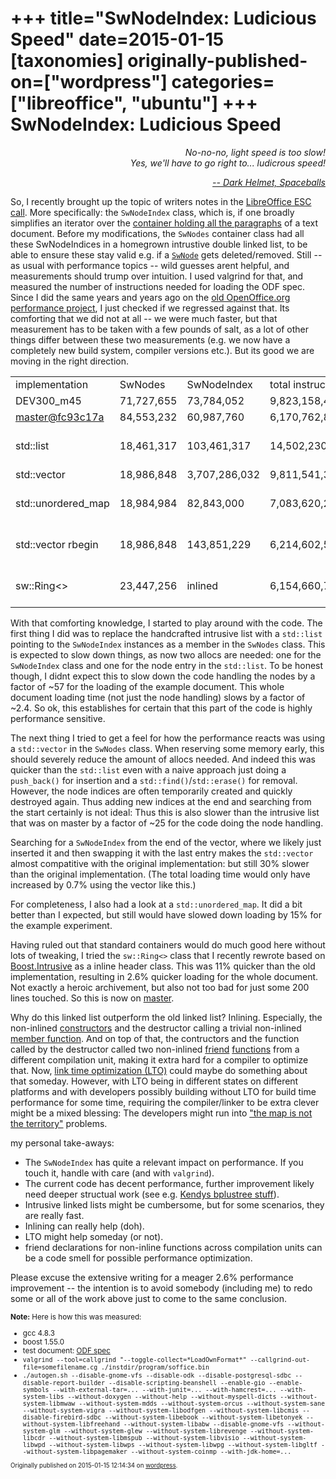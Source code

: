 +++
title="SwNodeIndex: Ludicious Speed"
date=2015-01-15
[taxonomies]
originally-published-on=["wordpress"]
categories=["libreoffice", "ubuntu"]
+++
SwNodeIndex: Ludicious Speed
============================

<p style="text-align:right;"><em>No-no-no, light speed is too slow!<br>Yes, we'll have to go right to... ludicrous speed!</em>
<p style="text-align:right;"><a href="https://www.youtube.com/watch?v=ygE01sOhzz0"><em>-- Dark Helmet, Spaceballs</em></a></p>

So, I recently brought up the topic of writers notes in the <a href="http://nabble.documentfoundation.org/minutes-of-ESC-call-td4132277.html">LibreOffice ESC call</a>. More specifically: the <code>SwNodeIndex</code> class, which is, if one broadly simplifies an iterator over the <a href="http://docs.libreoffice.org/sw/html/classSwNodes.html">container holding all the paragraphs</a> of a text document. Before my modifications, the <code>SwNodes</code> container class had all these SwNodeIndices in a homegrown intrustive double linked list, to be able to ensure these stay valid e.g. if a <a href="http://docs.libreoffice.org/sw/html/classSwNode.html"><code>SwNode</code></a> gets deleted/removed. Still -- as usual with performance topics -- wild guesses arent helpful, and measurements should trump over intuition. I used valgrind for that, and measured the number of instructions needed for loading the ODF spec. Since I did the same years and years ago on the <a href="https://wiki.openoffice.org/wiki/Performance/WriterInProgress">old OpenOffice.org performance project</a>, I just checked if we regressed against that. Its comforting that we did not at all -- we were much faster, but that measurement has to be taken with a few pounds of salt, as a lot of other things differ between these two measurements (e.g. we now have a completely new build system, compiler versions etc.). But its good we are moving in the right direction.

<table>
<tr>
<td>implementation</td>
<td>SwNodes </td>
<td>SwNodeIndex</td>
<td>total instructions</td>
<td>performance</td>
<td>linedelta</td>
<tr />
<tr>
<td>DEV300_m45</td>
<td>71,727,655</td>
<td>73,784,052</td>
<td>9,823,158,471</td>
<td>?</td>
<td>?</td>
</tr>
<tr>
<td><a href="http://cgit.freedesktop.org/libreoffice/core/commit/?id=fc93c17a">master@fc93c17a</a></td>
<td>84,553,232</td>
<td>60,987,760</td>
<td>6,170,762,825</td>
<td>0%</td>
<td>0</td>
</tr>
<tr>
<td>std::list</td>
<td>18,461,317</td>
<td>103,461,317</td>
<td>14,502,230,571</td>
<td>-5,725%<br>(-235% of total)</td>
<td>+12/-70</td>
</tr>
<tr>
<td>std::vector</td>
<td>18,986,848</td>
<td>3,707,286,032</td>
<td>9,811,541,380</td>
<td>-2,502%</td>
<td>+22/-70</td>
</tr>
<tr>
<td>std::unordered_map</td>
<td>18,984,984</td>
<td>82,843,000</td>
<td>7,083,620,244</td>
<td>-627%<br>(-15% of total)</td>
<td>+16/-70</td>
</tr>
<tr>
<td>std::vector rbegin</td>
<td>18,986,848</td>
<td>143,851,229</td>
<td>6,214,602,532</td>
<td>-30%<br>(-7% of total)</td>
<td>+23/-70</td>
</tr>
<tr>
<td>sw::Ring&lt;&gt;</td>
<td>23,447,256</td>
<td>inlined</td>
<td>6,154,660,709</td>
<td>11%<br>(2.6% of total)</td>
<td>+108/-229</td>
</tr>
<table>

<p>With that comforting knowledge, I started to play around with the code. The first thing I did was to replace the handcrafted intrusive list with a <code>std::list</code> pointing to the <code>SwNodeIndex</code> instances as a member in the <code>SwNodes</code> class. This is expected to slow down things, as now two allocs are needed: one for the <code>SwNodeIndex</code> class and one for the node entry in the <code>std::list</code>. To be honest though, I didnt expect this to slow down the code handling the nodes by a factor of ~57 for the loading of the example document. This whole document loading time (not just the node handling) slows by a factor of ~2.4. So ok, this establishes for certain that this part of the code is highly performance sensitive.</p>

<p>The next thing I tried to get a feel for how the performance reacts was using a <code>std::vector</code> in the <code>SwNodes</code> class. When reserving some memory early, this should severely reduce the amount of allocs needed. And indeed this was quicker than the <code>std::list</code> even with a naive approach just doing a <code>push_back()</code> for insertion and a <code>std::find()</code>/<code>std::erase()</code> for removal. However, the node indices are often temporarily created and quickly destroyed again. Thus adding new indices at the end and searching from the start certainly is not ideal: Thus this is also slower than the intrusive list that was on master by a factor of ~25 for the code doing the node handling.</p>

<p>Searching for a <code>SwNodeIndex</code> from the end of the vector, where we likely just inserted it and then swapping it with the last entry makes the <code>std::vector</code> almost compatitive with the original implementation: but still 30% slower than the original implementation. (The total loading time would only have increased by 0.7% using the vector like this.)</p>

<p>For completeness, I also had a look at a <code>std::unordered_map</code>. It did a bit better than I expected, but still would have slowed down loading by 15% for the example experiment.</p>

<p>Having ruled out that standard containers would do much good here without lots of tweaking, I tried the <code>sw::Ring&lt;&gt;</code> class that I recently rewrote based on <a href="http://www.boost.org/doc/libs/1_55_0/doc/html/intrusive.html">Boost.Intrusive</a> as a inline header class. This was 11% quicker than the old implementation, resulting in 2.6% quicker loading for the whole document. Not exactly a heroic archivement, but also not too bad for just some 200 lines touched. So this is now on <a href="http://cgit.freedesktop.org/libreoffice/core/tree/sw/inc/ndindex.hxx#n35">master</a>.</p>

<p>Why do this linked list outperform the old linked list? Inlining. Especially, the non-inlined <a href="http://cgit.freedesktop.org/libreoffice/core/tree/sw/source/core/docnode/ndindex.cxx?id=fc93c17a#n44">constructors</a> and the destructor calling a trivial non-inlined <a href="http://cgit.freedesktop.org/libreoffice/core/tree/sw/source/core/docnode/ndindex.cxx?id=fc93c17a#n72">member function</a>. And on top of that, the contructors and the function called by the destructor called two non-inlined <a href="http://cgit.freedesktop.org/libreoffice/core/tree/sw/source/core/docnode/nodes.cxx?id=fc93c17a#n2291">friend</a> <a href="http://cgit.freedesktop.org/libreoffice/core/tree/sw/source/core/docnode/nodes.cxx?id=fc93c17a#n2310">functions</a> from a different compilation unit, making it extra hard for a compiler to optimize that. Now, <a href="https://gcc.gnu.org/wiki/LinkTimeOptimization">link time optimization (LTO)</a> could maybe do something about that someday. However, with LTO being in different states on different platforms and with developers possibly building without LTO for build time performance for some time, requiring the compiler/linker to be extra clever might be a mixed blessing: The developers might run into <a href="https://en.wikipedia.org/wiki/Map%E2%80%93territory_relation">"the map is not the territory"</a> problems.</p>

<p>my personal take-aways:</p>
<ul>
<li>The <code>SwNodeIndex</code> has quite a relevant impact on performance. If you touch it, handle with care (and with <code>valgrind</code>).</li>
<li>The current code has decent performance, further improvement likely need deeper structual work (see e.g. <a href="http://cgit.freedesktop.org/libreoffice/core/log/?h=feature/bplustree">Kendys bplustree stuff</a>).</li>
<li>Intrusive linked lists might be cumbersome, but for some scenarios, they are really fast.</li>
<li>Inlining can really help (doh).</li>
<li>LTO might help someday (or not).</li>
<li>friend declarations for non-inline functions across compilation units can be a code smell for possible performance optimization.</li>
</ul>

Please excuse the extensive writing for a meager 2.6% performance improvement -- the intention is to avoid somebody (including me) to redo some or all of the work above just to come to the same conclusion.

<small>
<strong>Note:</strong> Here is how this was measured:
<ul>
<li>gcc 4.8.3</li>
<li>boost 1.55.0</li>
<li>test document: <a href="http://docs.oasis-open.org/office/v1.1/OS/OpenDocument-v1.1.odt">ODF spec</a>
<li><code>valgrind --tool=callgrind "--toggle-collect=*LoadOwnFormat*" --callgrind-out-file=somefilename.cg ./instdir/program/soffice.bin</code></li>
<li><code>./autogen.sh --disable-gnome-vfs --disable-odk --disable-postgresql-sdbc --disable-report-builder --disable-scripting-beanshell --enable-gio --enable-symbols --with-external-tar=... --with-junit=... --with-hamcrest=... --with-system-libs --without-doxygen --without-help --without-myspell-dicts --without-system-libmwaw --without-system-mdds --without-system-orcus --without-system-sane --without-system-vigra --without-system-libodfgen --without-system-libcmis --disable-firebird-sdbc --without-system-libebook --without-system-libetonyek --without-system-libfreehand --without-system-libabw --disable-gnome-vfs --without-system-glm --without-system-glew --without-system-librevenge --without-system-libcdr --without-system-libmspub --without-system-libvisio --without-system-libwpd --without-system-libwps --without-system-libwpg --without-system-libgltf --without-system-libpagemaker --without-system-coinmp --with-jdk-home=...</code></li>
</ul><small>


Originally published on 2015-01-15 12:14:34 on [wordpress](https://skyfromme.wordpress.com/2015/01/15/swnodeindex-ludicious-speed/).
